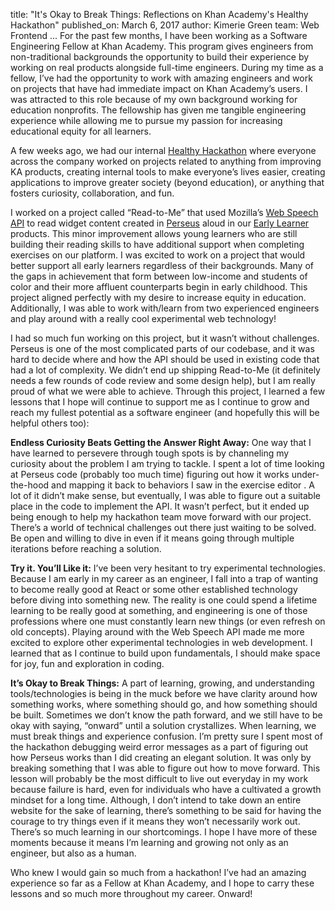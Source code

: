 title: "It's Okay to Break Things: Reflections on Khan Academy's Healthy Hackathon"
published_on: March 6, 2017
author: Kimerie Green
team: Web Frontend
...
For the past few months, I have been working as a Software Engineering Fellow at Khan Academy. This program gives engineers from non-traditional backgrounds the opportunity to build their experience by working on real products alongside full-time engineers. During my time as a fellow, I’ve had the opportunity to work with amazing engineers and work on projects that have had immediate impact on Khan Academy’s users. I was attracted to this role because of my own background working for education nonprofits. The fellowship has given me tangible engineering experience while allowing me to pursue my passion for increasing educational equity for all learners.

A few weeks ago, we had our internal [Healthy Hackathon](http://healthyhackathon.khanacademy.org/) where everyone across the company worked on projects related to anything from improving KA products, creating internal tools to make everyone’s lives easier, creating applications to improve greater society (beyond education), or anything that fosters curiosity, collaboration, and fun.

I worked on a project called “Read-to-Me” that used Mozilla’s [Web Speech API](https://developer.mozilla.org/en-US/docs/Web/API/Web_Speech_API) to read widget content  created in [Perseus](https://github.com/Khan/perseus) aloud in our [Early Learner](https://www.khanacademy.org/math/early-math) products. This minor improvement allows young learners who are still building their reading skills to have additional support when completing exercises on our platform. I was excited to work on a project that would better support all early learners regardless of their backgrounds. Many of the gaps in achievement that form between low-income and students of color and their more affluent counterparts begin in early childhood. This project aligned perfectly with my desire to increase equity in education. Additionally, I was able to work with/learn from two experienced engineers and play around with a really cool experimental web technology!

I had so much fun working on this project, but it wasn’t without challenges. Perseus is one of the most complicated parts of our codebase, and it was hard to decide where and how the API should be used in existing code that had a lot of complexity. We didn’t end up shipping Read-to-Me (it definitely needs a few rounds of code review and some design help), but I am really proud of what we were able to achieve. Through this project, I learned a few lessons that I hope will continue to support me as I continue to grow and reach my fullest potential as a software engineer (and hopefully this will be helpful others too):

**Endless Curiosity Beats Getting the Answer Right Away:** One way that I have learned to persevere through tough spots is by channeling my curiosity about the problem I am trying to tackle. I spent a lot of time looking at Perseus code (probably too much time) figuring out how it works under-the-hood and mapping it back to behaviors I saw in the exercise editor . A lot of it didn’t make sense, but eventually, I was able to figure out a suitable place in the code to implement the API. It wasn’t perfect, but it ended up being enough to help my hackathon team move forward with our project. There’s a world of technical challenges out there just waiting to be solved. Be open and willing to dive in even if it means going through multiple iterations before reaching a solution.

**Try it. You’ll Like it:** I’ve been very hesitant to try experimental technologies. Because I am early in my career as an engineer, I fall into a trap of wanting to become really good at React or some other established technology before diving into something new. The reality is one could spend a lifetime learning to be really good at something, and engineering is one of those professions where one must constantly learn new things (or even refresh on old concepts). Playing around with the Web Speech API made me more excited to explore other experimental technologies in web development. I learned that as I continue to build upon fundamentals, I should make space for joy, fun and exploration in coding.

**It’s Okay to Break Things:** A part of learning, growing, and understanding tools/technologies is being in the muck before we have clarity around how something works, where something should go, and how something should be built. Sometimes we don’t know the path forward, and we still have to be okay with saying, “onward” until a solution crystallizes. When learning, we must break things and experience confusion. I’m pretty sure I spent most of the hackathon debugging weird error messages as a part of figuring out how Perseus works than I did creating an elegant solution. It was only by breaking something that I was able to figure out how to move forward. This lesson will probably be the most difficult to live out everyday in my work because failure is hard, even for individuals who have a cultivated a growth mindset for a long time. Although, I don’t intend to take down an entire website for the sake of learning, there’s something to be said for having the courage to try things even if it means they won’t necessarily work out. There’s so much learning in our shortcomings. I hope I have more of these moments because it means I’m learning and growing not only as an engineer, but also as a human.

Who knew I would gain so much from a hackathon! I’ve had an amazing experience so far as a Fellow at Khan Academy, and I hope to carry these lessons and so much more throughout my career. Onward!
